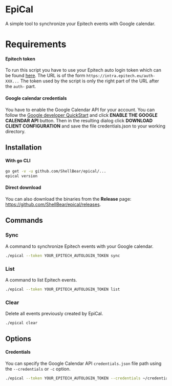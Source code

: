 # EpiCal
A simple tool to synchronize your Epitech events with Google calendar.

# Requirements

#### Epitech token
To run this script you have to use your Epitech auto login token which can be found [here](https://intra.epitech.eu/admin/autolog).
The URL is of the form `https://intra.epitech.eu/auth-XXX...`
The token used by the script is only the right part of the URL after the `auth-` part.

#### Google calendar credentials

You have to enable the Google Calendar API for your account.
You can follow the [Google developer QuickStart](https://developers.google.com/calendar/quickstart/go) and click **ENABLE THE GOOGLE CALENDAR API** button.
Then in the resulting dialog click **DOWNLOAD CLIENT CONFIGURATION** and save the file credentials.json to your working directory.

## Installation

#### With go CLI
```bash
go get -v -u github.com/ShellBear/epical/...
epical version
```

#### Direct download

You can also download the binaries from the **Release** page: https://github.com/ShellBear/epical/releases.

## Commands

### Sync
A command to synchronize Epitech events with your Google calendar. 
```bash
./epical --token YOUR_EPITECH_AUTOLOGIN_TOKEN sync
```

### List
A command to list Epitech events. 
```bash
./epical --token YOUR_EPITECH_AUTOLOGIN_TOKEN list
```

### Clear
Delete all events previously created by EpiCal.
```bash
./epical clear
```

## Options

#### Credentials

You can specify the Google Calendar API `credentials.json` file path using the `--credentials` or `-c` option.

```bash
./epical --token YOUR_EPITECH_AUTOLOGIN_TOKEN --credentials ~/credentials.json sync
```
